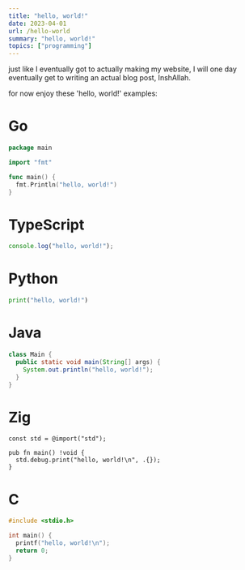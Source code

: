 ```yaml
---
title: "hello, world!"
date: 2023-04-01
url: /hello-world
summary: "hello, world!"
topics: ["programming"]
---
```


just like I eventually got to actually making my website,
I will one day eventually get to writing an actual blog post, InshAllah.

for now enjoy these 'hello, world!' examples:

# Go

```go
package main

import "fmt"

func main() {
  fmt.Println("hello, world!")
}
```

# TypeScript

```js
console.log("hello, world!");
```

# Python

```py
print("hello, world!")
```

# Java

```java
class Main {
  public static void main(String[] args) {
    System.out.println("hello, world!");
  }
}
```

# Zig

```zig
const std = @import("std");

pub fn main() !void {
  std.debug.print("hello, world!\n", .{});
}
```

# C

```c
#include <stdio.h>

int main() {
  printf("hello, world!\n");
  return 0;
}
```
